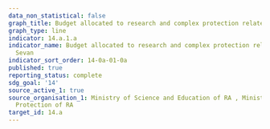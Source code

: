 ```yaml
---
data_non_statistical: false
graph_title: Budget allocated to research and complex protection related to lake Sevan
graph_type: line
indicator: 14.a.1.a
indicator_name: Budget allocated to research and complex protection related to lake
  Sevan
indicator_sort_order: 14-0a-01-0a
published: true
reporting_status: complete
sdg_goal: '14'
source_active_1: true
source_organisation_1: Ministry of Science and Education of RA , Ministry of Nature
  Protection of RA
target_id: 14.a
---
```

